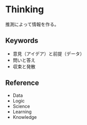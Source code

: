 # Thinking

推測によって情報を作る。

## Keywords

- 意見（アイデア）と前提（データ）
- 問いと答え
- 収束と発散

## Reference

- Data
- Logic
- Science
- Learning
- Knowledge
